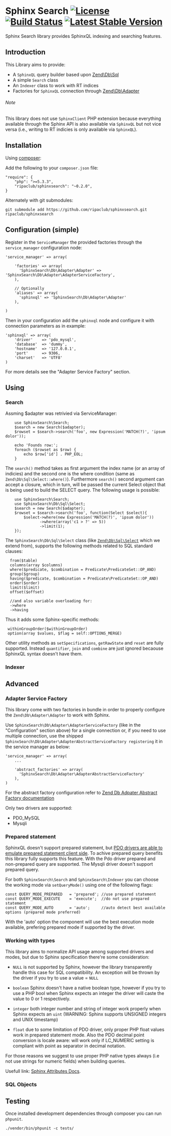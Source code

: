 Sphinx Search [![License](http://img.shields.io/badge/license-BSD--2-green.svg)](http://opensource.org/licenses/BSD-2-Clause)&nbsp;[![Build Status](http://img.shields.io/travis/ripaclub/sphinxsearch/develop.svg)](https://travis-ci.org/ripaclub/sphinxsearch.png?branch=develop)&nbsp;[![Latest Stable Version](https://poser.pugx.org/ripaclub/sphinxsearch/v/stable.png)](https://packagist.org/packages/ripaclub/sphinxsearch)
=============

Sphinx Search library provides SphinxQL indexing and searching features.

## Introduction


This Library aims to provide:

 - A `SphinxQL` query builder based upon [Zend\Db\Sql](http://framework.zend.com/manual/2.2/en/modules/zend.db.sql.html)
 - A simple `Search` class
 - An `Indexer` class to work with RT indices
 - Factories for `SphinxQL` connection through [Zend\Db\Adapter](http://framework.zend.com/manual/2.2/en/modules/zend.db.adapter.html)

###### Note

This library does not use `SphinxClient` PHP extension because everything available through the Sphinx API is also available via `SphinxQL` but not vice versa (i.e., writing to RT indicies is only available via `SphinxQL`).

## Installation


Using [composer](http://getcomposer.org/):

Add the following to your `composer.json` file:

    "require": {
        "php": ">=5.3.3",
        "ripaclub/sphinxsearch": "~0.2.0",
    }

Alternately with git submodules:

    git submodule add https://github.com/ripaclub/sphinxsearch.git ripaclub/sphinxsearch


## Configuration (simple)


Register in the `ServiceManager` the provided factories through the `service_manager` configuration node:

    'service_manager' => array(

        'factories' => array(
          'SphinxSearch\Db\Adapter\Adapter' => 'SphinxSearch\Db\Adapter\AdapterServiceFactory',
        ),

        // Optionally
        'aliases' => array(
          'sphinxql' => 'SphinxSearch\Db\Adapter\Adapter'
        ),

    )

Then in your configuration add the `sphinxql` node and configure it with connection parameters as in example:

    'sphinxql' => array(
        'driver'    => 'pdo_mysql',
        'database'  => 'dummy',
        'hostname'  => '127.0.0.1',
        'port'      => 9306,
        'charset'   => 'UTF8'
    )

For more details see the "Adapter Service Factory" section.

## Using



### Search

Assming $adapter was retrivied via ServiceManager:

        use SphinxSearch\Search;
        $search = new Search($adapter);
        $rowset = $search->search('foo', new Expression('MATCH(?)', 'ipsum dolor'));

        echo 'Founds row:';
        foreach ($rowset as $row) {
            echo $row['id'] . PHP_EOL;
        }

The `search()` method takes as first argument the index name (or an array of indicies) and the second one is the where condition (same as `Zend\Db\Sql\Select::where()`).
Furthermore `search()` second argument can accept a closure, which in turn, will be passed the current Select object that is being used to build the SELECT query. The following usage is possible:

        use SphinxSearch\Search;
        use SphinxSearch\Db\Sql\Select;
        $search = new Search($adapter);
        $rowset = $search->search('foo', function(Select $select){
            $select->where(new Expression('MATCH(?)', 'ipsum dolor'))
                   ->where(array('c1 > ?' => 5))
                   ->limit(1);
        });

The `SphinxSearch\Db\Sql\Select` class (like [`Zend\Db\Sql\Select`](http://framework.zend.com/manual/2.2/en/modules/zend.db.sql.html#zend-db-sql-select) which we extend from), supports the following methods related to SQL standard clauses:

      from($table)
      columns(array $columns)
      where($predicate, $combination = Predicate\PredicateSet::OP_AND)
      group($group)
      having($predicate, $combination = Predicate\PredicateSet::OP_AND)
      order($order)
      limit($limit)
      offset($offset)

      //and also variable overloading for:
      ->where
      ->having

Thus it adds some Sphinx-specific methods:

     withinGroupOrder($withinGroupOrder)
     option(array $values, $flag = self::OPTIONS_MERGE)

Other utility methods as `setSpecifications`, `getRawState` and `reset` are fully supported.
Instead `quantifier`, `join` and `combine` are just ignored becaouse SphinxQL syntax doesn't have them.

### Indexer



## Advanced


### Adapter Service Factory

This library come with two factories in bundle in order to properly configure the `Zend\Db\Adapter\Adapter` to work with Sphinx.

Use `SphinxSearch\Db\Adapter\AdapterServiceFactory` (like in the "Configuration" section above) for a single connection or, if you need to use multiple connection, use the shipped `SphinxSearch\Db\Adapter\AdapterAbstractServiceFactory registering` it in the service manager as below:

    'service_manager' => array(
        ...

        'abstract_factories' => array(
          'SphinxSearch\Db\Adapter\AdapterAbstractServiceFactory'
        ),
    )

For the abstract factory configuration refer to [Zend Db Adpater Abstract Factory documentation](http://framework.zend.com/manual/2.2/en/modules/zend.mvc.services.html#zend-db-adapter-adapterabstractservicefactory)


Only two drivers are supported:

- PDO_MySQL
- Mysqli

### Prepared statement

SphinxQL doesn't support prepared statement, but [PDO drivers are able to emulate prepared statement client side](http://it1.php.net/manual/en/pdo.prepared-statements.php). To achive prepared query benefits this library fully supports this feature. With the Pdo driver prepared and non-prepared query are supported. The Mysqli driver doesn't support prepared query.

For both `SphinxSearch\Search` and `SphinxSearch\Indexer` you can choose the working mode via `setQueryMode()` using one of the following flags:

    const QUERY_MODE_PREPARED   = 'prepared'; //use prepared statement
    const QUERY_MODE_EXECUTE    = 'execute';  //do not use prepared statement
    const QUERY_MODE_AUTO       = 'auto';     //auto detect best available options (prepared mode preferred)

With the 'auto' option the component will use the best execution mode available, prefering prepared mode if supported by the driver.

### Working with types

This library aims to normalize API usage among supported drivers and modes, but due to Sphinx specification there're some consideration:

* `NULL` is not supported by Sphinx, however the library transparently handle this case for SQL compatibility. An exception will be thrown by the driver if you try to use a value = `NULL`

* `boolean` Sphinx doesn't have a native boolean type, however if you try to use a PHP bool when Sphinx expects an integer the driver will caste the value to 0 or 1 respectively.

* `integer` both integer number and string of integer work properly when Sphinx expects an `uint` (WARNING: Sphinx supports UNSIGNED integers and UNIX timestamp)

* `float` due to some limitation of PDO driver, only proper PHP float values work in prepared statement mode. Also the PDO decimal point conversion is locale aware: will work only if LC_NUMERIC setting is compliant with point as separator in decimal notation.

For those reasons we suggest to use proper PHP native types always (i.e not use strings for numeric fields) when building queries.

Usefull link: [Sphinx Attributes Docs](http://sphinxsearch.com/docs/current.html#attributes).


### SQL Objects




Testing
---

Once installed development dependencies through composer you can run `phpunit`.

```{bash}
./vendor/bin/phpunit -c tests/
```

